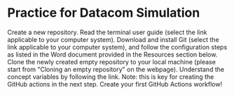 # Practice for Datacom Simulation
Create a new repository.
Read the terminal user guide (select the link applicable to your computer system).
Download and install Git (select the link applicable to your computer system), and follow the configuration steps as listed in the Word document provided in the Resources section below.
Clone the newly created empty repository to your local machine (please start from "Cloning an empty repository" on the webpage).
Understand the concept variables by following the link. Note: this is key for creating the GitHub actions in the next step.
Create your first GitHub Actions workflow!
